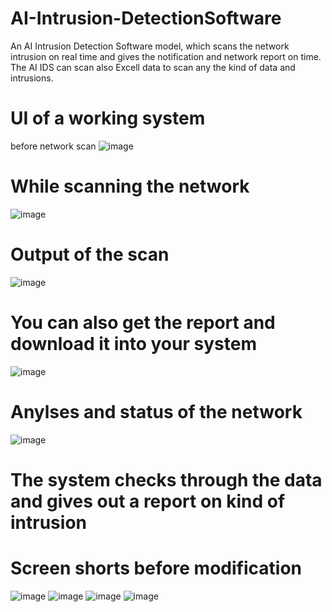 # AI-Intrusion-DetectionSoftware
An AI Intrusion Detection Software model, which scans the network intrusion on real time and gives the notification and network report on time. The AI IDS can scan also Excell data to scan any the kind of data and intrusions.
# UI of a working system
before network scan
![image](https://github.com/user-attachments/assets/3ea6a55a-2582-4aae-98b8-029812b86fa6)
# While scanning the network
![image](https://github.com/user-attachments/assets/e60c294f-0c66-430c-a7b5-1ac404f6a275)
# Output of the scan
![image](https://github.com/user-attachments/assets/dd8fe28a-bc3c-4616-a354-48fa6997b321)
# You can also get the report and download it into your system
![image](https://github.com/user-attachments/assets/cdc721c1-f5a7-49c2-b17c-89dc3af9e005)
# Anylses and status of the network
![image](https://github.com/user-attachments/assets/3f327298-ab5e-4d33-89ea-aac2ba9b19fd)

# The system checks through the data and gives out a report on kind of intrusion
# Screen shorts before modification
![image](https://github.com/user-attachments/assets/ea744e17-330a-43ef-9b1e-67252d9b68ad)
![image](https://github.com/user-attachments/assets/80055f55-ae00-4df5-a514-e216d76d571b)
![image](https://github.com/user-attachments/assets/e1e15b20-9ecd-4fee-946a-58bdb817605b)
![image](https://github.com/user-attachments/assets/9bfb9261-b4fe-4864-afb1-ab006a1dd0cb)

